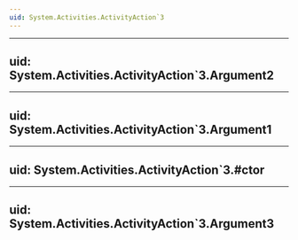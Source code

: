 ```yaml
---
uid: System.Activities.ActivityAction`3
---
```


---
uid: System.Activities.ActivityAction`3.Argument2
---

---
uid: System.Activities.ActivityAction`3.Argument1
---

---
uid: System.Activities.ActivityAction`3.#ctor
---

---
uid: System.Activities.ActivityAction`3.Argument3
---

